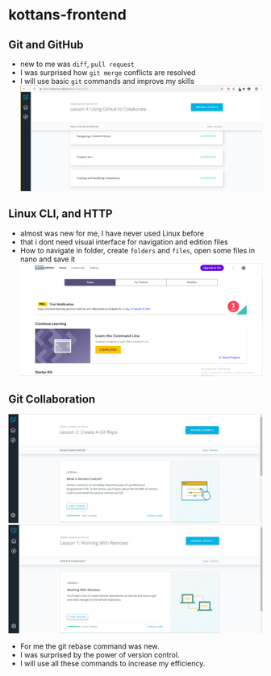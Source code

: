 # kottans-frontend

## Git and GitHub
- new to me was `diff`, `pull request`
- I was surprised how `git merge` conflicts are resolved
- I will use basic `git` commands and improve my skills
![Git and GitHub](/task1/image.png)

## Linux CLI, and HTTP
- almost was new for me, I have never used Linux before
- that i dont need visual interface for navigation and edition files
- How to navigate in folder, create `folders` and `files`, open some files in nano and save it
![Git and GitHub](/task2/image2.png)

## Git Collaboration
![Git and GitHub](/task3/image3.png)
![Git and GitHub](/task3/image3.1.png)
- For me the git rebase command was new.
- I was surprised by the power of version control.
-  I will use all these commands to increase my efficiency.